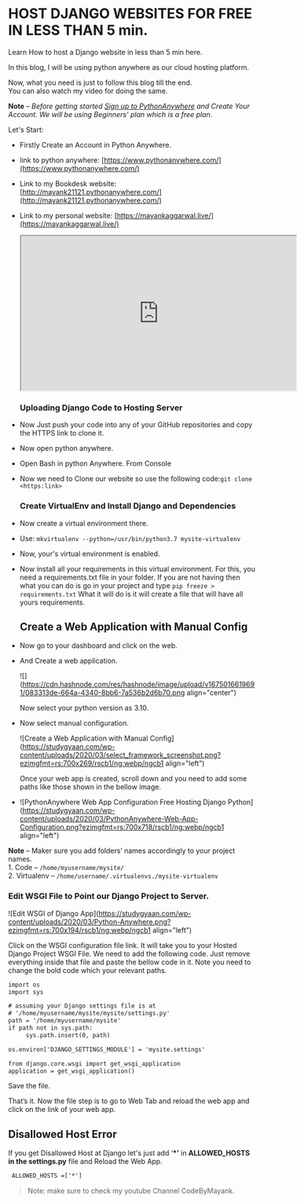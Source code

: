 # HOST DJANGO WEBSITES FOR FREE IN LESS THAN 5 min.

Learn How to host a Django website in less than 5 min here.

In this blog, I will be using python anywhere as our cloud hosting platform.

Now, what you need is just to follow this blog till the end.  
You can also watch my video for doing the same.

**Note** – *Before getting started* [*Sign up to PythonAnywhere*](https://www.pythonanywhere.com/registration/register/beginner/) *and Create Your Account*. *We will be using Beginners’ plan which is a free plan.*

Let's Start:

* Firstly Create an Account in Python Anywhere.
    
* link to python anywhere: [https://www.pythonanywhere.com/](https://www.pythonanywhere.com/)
    
* Link to my Bookdesk website: [http://mayank21121.pythonanywhere.com/](http://mayank21121.pythonanywhere.com/)
    
* Link to my personal website: [https://mayankaggarwal.live/](https://mayankaggarwal.live/)
    
    <iframe width="560" height="315" src="https://www.youtube.com/embed/cYVn1qdWs8M"></iframe>
    
    ### **Uploading Django Code to Hosting Server**
    
* Now Just push your code into any of your GitHub repositories and copy the HTTPS link to clone it.
    
* Now open python anywhere.
    
* Open Bash in python Anywhere. From Console
    
* Now we need to Clone our website so use the following code:`git clone <https:link>`
    
    ### **Create VirtualEnv and Install Django and Dependencies**
    
* Now create a virtual environment there.
    
* Use: `mkvirtualenv --python=/usr/bin/python3.7 mysite-virtualenv`
    
* Now, your's virtual environment is enabled.
    
* Now install all your requirements in this virtual environment. For this, you need a requirements.txt file in your folder. If you are not having then what you can do is go in your project and type `pip freeze > requirements.txt` What it will do is it will create a file that will have all yours requirements.
    
    ## **Create a Web Application with Manual Config**
    
* Now go to your dashboard and click on the web.
    
* And Create a web application.
    
    ![](https://cdn.hashnode.com/res/hashnode/image/upload/v1675016619691/083313de-664a-4340-8bb6-7a536b2d6b70.png align="center")
    
    Now select your python version as 3.10.
    
* Now select manual configuration.
    
    ![Create a Web Application with Manual Config](https://studygyaan.com/wp-content/uploads/2020/03/select_framework_screenshot.png?ezimgfmt=rs:700x269/rscb1/ng:webp/ngcb1 align="left")
    
    Once your web app is created, scroll down and you need to add some paths like those shown in the bellow image.
    
* ![PythonAnywhere Web App Configuration Free Hosting Django Python](https://studygyaan.com/wp-content/uploads/2020/03/PythonAnywhere-Web-App-Configuration.png?ezimgfmt=rs:700x718/rscb1/ng:webp/ngcb1 align="left")
    

**Note** – Maker sure you add folders’ names accordingly to your project names.  
1\. Code – `/home/myusername/mysite/`  
2\. Virtualenv – `/home/username/.virtualenvs./mysite-virtualenv`

### **Edit WSGI File to Point our Django Project to Server.**

![Edit WSGI of Django App](https://studygyaan.com/wp-content/uploads/2020/03/Python-Anywhere.png?ezimgfmt=rs:700x194/rscb1/ng:webp/ngcb1 align="left")

Click on the WSGI configuration file link. It will take you to your Hosted Django Project WSGI File. We need to add the following code. Just remove everything inside that file and paste the bellow code in it. Note you need to change the bold code which your relevant paths.

```xml
import os
import sys

# assuming your Django settings file is at
# '/home/myusername/mysite/mysite/settings.py'
path = '/home/myusername/mysite'
if path not in sys.path:
     sys.path.insert(0, path)

os.environ['DJANGO_SETTINGS_MODULE'] = 'mysite.settings'

from django.core.wsgi import get_wsgi_application
application = get_wsgi_application()
```

Save the file.

That’s it. Now the file step is to go to Web Tab and reload the web app and click on the link of your web app.

## **Disallowed Host Error**

If you get Disallowed Host at Django let's just add ‘**\*’** in **ALLOWED\_HOSTS in the settings.py** file and Reload the Web App.

```xml
 ALLOWED_HOSTS =['*']
```

> Note: make sure to check my youtube Channel CodeByMayank.